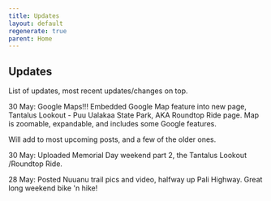 ```yaml
---
title: Updates
layout: default
regenerate: true
parent: Home
---
```




## Updates    

List of updates, most recent updates/changes on top.  

30 May:  Google Maps!!! Embedded Google Map feature into new page, Tantalus Lookout - Puu Ualakaa State Park, AKA Roundtop Ride page.  Map is zoomable, expandable, and includes some Google features.  

Will add to most upcoming posts, and a few of the older ones.

30 May:  Uploaded Memorial Day weekend part 2, the Tantalus Lookout /Roundtop Ride.

28 May:  Posted Nuuanu trail pics and video, halfway up Pali Highway.  Great long weekend bike 'n hike!  